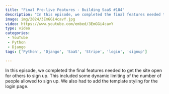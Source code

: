 ```yaml
---
title: "Final Pre-live Features - Building SaaS #184"
description: "In this episode, we completed the final features needed to get the site open for others to sign up. This included some dynamic limiting of the number of people allowed to sign up. We also had to add the template styling for the login page."
image: img/2024/3EmGGi4cavY.jpg
video: https://www.youtube.com/embed/3EmGGi4cavY
type: video
categories:
 - YouTube
 - Python
 - Django
tags: ['Python', 'Django', 'SaaS', 'Stripe', 'login', 'signup']

---
```


In this episode, we completed the final features needed to get the site open for others to sign up. This included some dynamic limiting of the number of people allowed to sign up. We also had to add the template styling for the login page.
